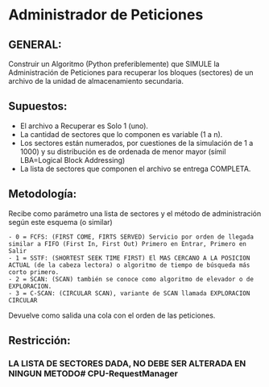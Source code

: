 # Administrador de Peticiones
## GENERAL:

Construir un Algoritmo (Python preferiblemente) que SIMULE la Administración de Peticiones
para recuperar los bloques (sectores) de un archivo de la unidad de almacenamiento secundaria.


## Supuestos:

- El archivo a Recuperar es Solo 1 (uno).
- La cantidad de sectores que lo componen es variable (1 a n).
- Los sectores están numerados, por cuestiones de la simulación de 1 a 1000) y su distribución es de ordenada de menor mayor (símil LBA=Logical Block Addressing)
- La lista de sectores que componen el archivo se entrega COMPLETA.


## Metodología:
 Recibe como parámetro una lista de sectores y el método de administración según este esquema (o similar)

    - 0 = FCFS: (FIRST COME, FIRTS SERVED) Servicio por orden de llegada similar a FIFO (First In, First Out) Primero en Entrar, Primero en Salir
    - 1 = SSTF: (SHORTEST SEEK TIME FIRST) El MAS CERCANO A LA POSICION ACTUAL (de la cabeza lectora) o algoritmo de tiempo de búsqueda más corto primero.
    - 2 = SCAN: (SCAN) también se conoce como algoritmo de elevador o de EXPLORACION.
    - 3 = C-SCAN: (CIRCULAR SCAN), variante de SCAN llamada EXPLORACION CIRCULAR


Devuelve como salida una cola con el orden de las peticiones.

  
  

## Restricción:
### **LA LISTA DE SECTORES DADA, NO DEBE SER ALTERADA EN NINGUN METODO**# CPU-RequestManager
